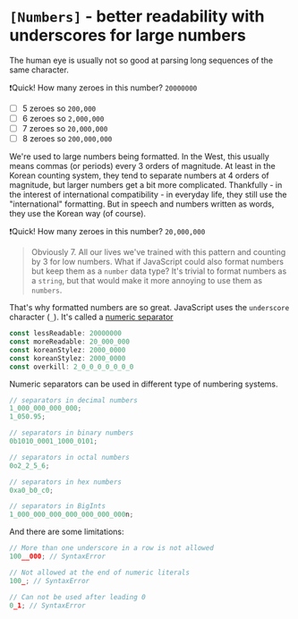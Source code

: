 # `[Numbers]` - better readability with underscores for large numbers

The human eye is usually not so good at parsing long sequences of the same character.

❗️Quick! How many zeroes in this number? `20000000`

- [ ] 5 zeroes so `200,000`
- [ ] 6 zeroes so `2,000,000`
- [ ] 7 zeroes so `20,000,000`
- [ ] 8 zeroes so `200,000,000`

We're used to large numbers being formatted. In the West, this usually means commas (or periods) every 3 orders of magnitude. At least in the Korean counting system, they tend to separate numbers at 4 orders of magnitude, but larger numbers get a bit more complicated. Thankfully - in the interest of international compatibility - in everyday life, they still use the "international" formatting. But in speech and numbers written as words, they use the Korean way (of course).

❗️Quick! How many zeroes in this number? `20,000,000`

> Obviously 7. All our lives we've trained with this pattern and counting by 3 for low numbers. What if JavaScript could also format numbers but keep them as a `number` data type? It's trivial to format numbers as a `string`, but that would make it more annoying to use them as `numbers`.

That's why formatted numbers are so great. JavaScript uses the `underscore` character (`_`). It's called a [numeric separator](https://developer.mozilla.org/en-US/docs/Web/JavaScript/Reference/Lexical_grammar#numeric_separators)

```js
const lessReadable: 20000000
const moreReadable: 20_000_000
const koreanStylez: 2000_0000
const koreanStylez: 2000_0000
const overkill: 2_0_0_0_0_0_0_0
```

Numeric separators can be used in different type of numbering systems.

```js
// separators in decimal numbers
1_000_000_000_000;
1_050.95;

// separators in binary numbers
0b1010_0001_1000_0101;

// separators in octal numbers
0o2_2_5_6;

// separators in hex numbers
0xa0_b0_c0;

// separators in BigInts
1_000_000_000_000_000_000_000n;
```

And there are some limitations:

```js
// More than one underscore in a row is not allowed
100__000; // SyntaxError

// Not allowed at the end of numeric literals
100_; // SyntaxError

// Can not be used after leading 0
0_1; // SyntaxError
```
